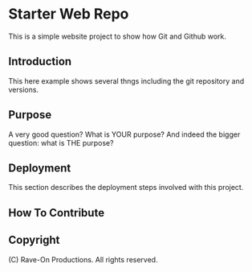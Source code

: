 # Starter Web Repo

This is a simple website project to show
how Git and Github work.

## Introduction

This here example shows several thngs
including the git repository and versions.

## Purpose

A very good question? What is YOUR purpose?
And indeed the bigger question: what is THE purpose?

## Deployment

This section describes the deployment steps involved
with this project.

## How To Contribute

## Copyright

(C) Rave-On Productions. All rights reserved.
